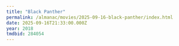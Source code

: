 ```yaml
---
title: "Black Panther"
permalink: /almanac/movies/2025-09-16-black-panther/index.html
date: 2025-09-16T21:33:00.000Z
year: 2018
tmdbid: 284054
---
```


